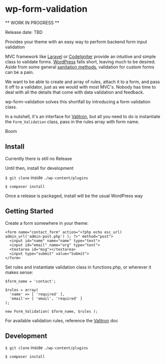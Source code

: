 # wp-form-validation

** WORK IN PROGRESS **

Release date: TBD

Provides your theme with an easy way to perform backend form input validation

MVC framework like [Laravel](https://laravel.com/) or [CodeIgniter](https://codeigniter.com/) provide an intuitive and simple class to validate forms. [WordPress](https://wordpress.org/) falls short, leaving much to be desired. Aside from some general [sanitation methods](https://codex.wordpress.org/Data_Validation), validation for custom forms can be a pain.

We want to be able to create and array of rules, attach it to a form, and pass it off to a validator, just as we would with most MVC's. Nobody has time to deal with all the details that come with data validation and feedback.

wp-form-validation solves this shortfall by introducing a form validation class.

In a nutshell, it's an interface for [Valitron](https://github.com/vlucas/valitron), but all you need to do is instantiate the `Form_Validation` class, pass in the rules array with form name.

Boom


## Install

Currently there is still no Release

Until then, install for development

`$ git clone` inside `./wp-content/plugins`

`$ composer install`

Once a release is packaged, install will be the usual WordPress way

## Getting Started

Create a form somewhere in your theme:
```
<form name="contact_form" action="<?php echo esc_url( admin_url('admin-post.php') ); ?>" method="post">
  <input id="name" name="name" type="text">
  <input id="email" name="org" type="text">
  <textarea id="msg"></textarea>
  <input type="submit" value="Submit">
</form>
```

Set rules and instantiate validation class in functions.php, or wherever it makes sense:

```
$form_name = 'contact';

$rules = array(
  'name' => [ 'required' ],
  'email'=> [ 'email', 'required' ]
);

new Form_Validation( $form_name, $rules );
```

For available validation rules, reference the [Valitron](https://github.com/vlucas/valitron) doc

## Development

`$ git clone` inside `./wp-content/plugins`

`$ composer install`
